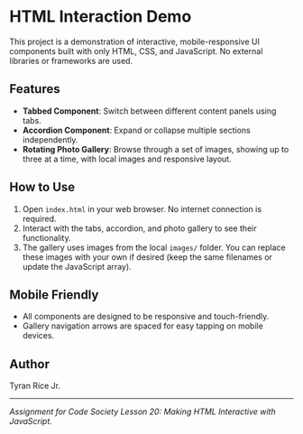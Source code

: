 # HTML Interaction Demo

This project is a demonstration of interactive, mobile-responsive UI components built with only HTML, CSS, and JavaScript. No external libraries or frameworks are used.

## Features

- **Tabbed Component**: Switch between different content panels using tabs.
- **Accordion Component**: Expand or collapse multiple sections independently.
- **Rotating Photo Gallery**: Browse through a set of images, showing up to three at a time, with local images and responsive layout.

## How to Use

1. Open `index.html` in your web browser. No internet connection is required.
2. Interact with the tabs, accordion, and photo gallery to see their functionality.
3. The gallery uses images from the local `images/` folder. You can replace these images with your own if desired (keep the same filenames or update the JavaScript array).

## Mobile Friendly

- All components are designed to be responsive and touch-friendly.
- Gallery navigation arrows are spaced for easy tapping on mobile devices.

## Author
Tyran Rice Jr.

---

*Assignment for Code Society Lesson 20: Making HTML Interactive with JavaScript.*
